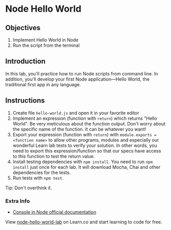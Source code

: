# Node Hello World

## Objectives

1. Implement Hello World in Node
1. Run the script from the terminal

## Introduction

In this lab, you'll practice how to run Node scripts from command line. In addition, you'll develop your first Node application—Hello World, the traditional first app in any language.

## Instructions

1. Create file `hello-world.js` and open it in your favorite editor
2. Implement an expression (function with `return`) which returns "Hello World". Be very meticulous about the function output. Don't worry about the specific name of the function. It can be whatever you want!
3. Export your expression (function with `return`) with `module.exports = <function name>` to allow other programs, modules and especially our wonderful Learn lab tests to verify your solution. In other words, you need to export this expression/function so that our specs have access to this function to test the return value.
4. Install testing dependencies with `npm install`. You need to run `npm install` just once for each lab. It will download Mocha, Chai and other dependencies for the tests.
5. Run tests with `npm test`.

Tip: Don't overthink it.

### Extra Info

- [Console in Node official documentation](https://nodejs.org/api/console.html)

<p data-visibility='hidden'>View <a href='https://learn.co/lessons/node-hello-world-lab' title='node-hello-world-lab'>node-hello-world-lab</a> on Learn.co and start learning to code for free.</p>
